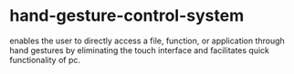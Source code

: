 # hand-gesture-control-system
enables the user to directly access a file, function, or application through hand gestures by eliminating the touch interface and facilitates quick functionality of pc.
